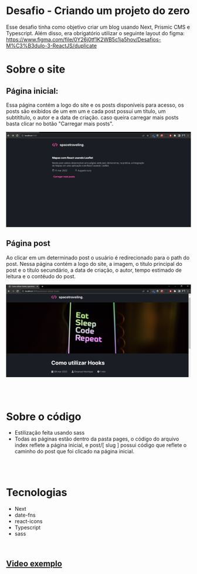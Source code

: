 #  Desafio - Criando um projeto do zero

Esse desafio tinha como objetivo criar um blog usando Next, Prismic CMS e Typescript.
Além disso, era obrigatório utilizar o seguinte layout do figma: https://www.figma.com/file/0Y26j0tf1K2WB5c1ja5hov/Desafios-M%C3%B3dulo-3-ReactJS/duplicate


# Sobre o site

## Página inicial:

Essa página contém a logo do site e os posts disponíveis para acesso, os posts são exibidos de um em um e cada post possui um título, um subtitítulo, o autor e a data de criação. caso queira carregar mais posts basta clicar no botão "Carregar mais posts".

![imagem-pagina-inicial](./public/images/example_initialpage.PNG)

## Página post
Ao clicar em um determinado post o usuário é redirecionado para o path do post.
Nessa página contém a logo do site, a imagem, o título principal do post e o título secundário, a data de criação, o autor, tempo estimado de leitura e o contéudo do post.

![imagem-pagina-post](./public/images/example_pageposts.PNG)

<br>
<br>

# Sobre o código
- Estilização feita usando sass
- Todas as páginas estão dentro da pasta pages, o código do arquivo index reflete a página inicial, e post/[ slug ] possui código que reflete o caminho do post que foi clicado na página inicial.
<br>
<br>


# Tecnologias
* Next
* date-fns
* react-icons
* Typescript
* sass

<br>


## [Video exemplo](https://youtu.be/SFOLK7xCplg)
